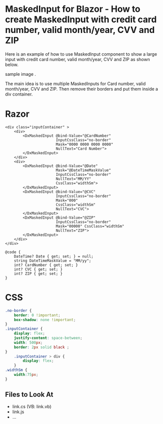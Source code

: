 <!--
A repository template for creating new examples.
-->

# MaskedInput for Blazor - How to create MaskedInput with credit card number, valid month/year, CVV and ZIP

Here is an example of how to use MaskedInput component to show a large input with credit card number, valid month/year, CVV and ZIP as shown below.

sample image .

The main idea is to use multiple MaskedInputs for Card number, valid month/year, CVV and ZIP. Then remove their borders and put them inside a div container.

# Razor

```razor
<div class="inputContainer" >
    <div>
        <DxMaskedInput @bind-Value="@CardNumber"
                       InputCssClass="no-border"
                       Mask="0000 0000 0000 0000"
                       NullText="Card Number">
        </DxMaskedInput>
    </div>
    <div>
        <DxMaskedInput @bind-Value="@Date"
                       Mask="@DateTimeMaskValue"
                       InputCssClass="no-border"
                       NullText="MM/YY"
                       CssClass="widthSm">
        </DxMaskedInput>
        <DxMaskedInput @bind-Value="@CVC"
                       InputCssClass="no-border"
                       Mask="000" 
                       CssClass="widthSm"
                       NullText="CVC">
        </DxMaskedInput>
        <DxMaskedInput @bind-Value="@ZIP"
                       InputCssClass="no-border"
                       Mask="00000" CssClass="widthSm"
                       NullText="ZIP">
        </DxMaskedInput>
    </div>
</div>

@code {
    DateTime? Date { get; set; } = null;
    string DateTimeMaskValue = "MM/yy";
    int? CardNumber { get; set; }
    int? CVC { get; set; }
    int? ZIP { get; set; }
}
```
# CSS

```css
.no-border {
    border: 0 !important;
    box-shadow: none !important; 
}
.inputContainer {
    display: flex;
    justify-content: space-between;
    width: 500px;
    border: 2px solid black ;
}
    .inputContainer > div {
        display: flex;
    }
.widthSm {
    width:75px;
}
```

<!-- default file list -->

## Files to Look At

- link.cs (VB: link.vb)
- link.js
- ...

<!-- default file list end -->

<!--

## Documentation

- link
- link
- ...

## More Examples

- link
- link
- ...

-->
